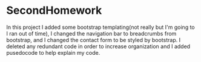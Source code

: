 # SecondHomework

In this project I added some bootstrap templating(not really but I'm going to I ran out of time), I changed the navigation bar to breadcrumbs from bootstrap, and I changed the contact form to be styled by bootstrap. I deleted any redundant code in order to increase organization and I added pusedocode to help explain my code. 